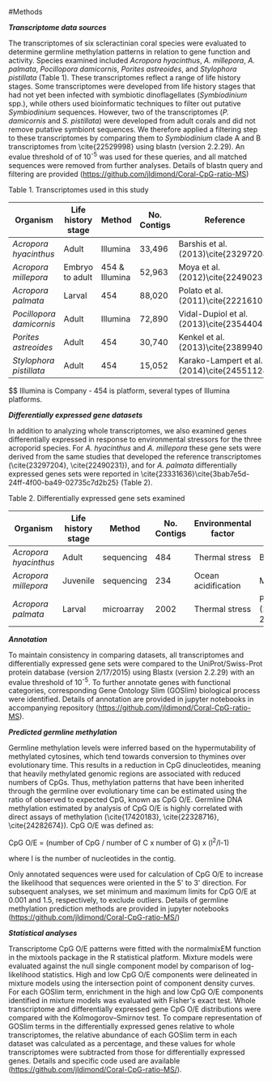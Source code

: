 #Methods

_**Transcriptome data sources**_

The transcriptomes of six scleractinian coral species were evaluated to determine germline methylation patterns in relation to gene function and activity. Species examined included *Acropora hyacinthus*, *A. millepora*, *A. palmata*, *Pocillopora damicornis*, *Porites astreoides*, and *Stylophora pistillata* (Table 1).  These transcriptomes reflect a range of life history stages. Some transcriptomes were developed from life history stages that had not yet been infected with symbiotic dinoflagellates (*Symbiodinium* spp.), while others used bioinformatic techniques to filter out putative *Symbiodinium* sequences. However, two of the transcriptomes (*P. damicornis* and *S. pistillata*) were developed from adult corals and did not remove putative symbiont sequences. We therefore applied a filtering step to these transcriptomes by comparing them to *Symbiodinium* clade A and B transcriptomes from \cite{22529998} using blastn (version 2.2.29). An evalue threshold of of 10<sup>-5</sup> was used for these queries, and all matched sequences were removed from further analyses. Details of blastn query and filtering are provided (https://github.com/jldimond/Coral-CpG-ratio-MS)

Table 1. Transcriptomes used in this study 

Organism | Life history stage | Method | No. Contigs | Reference  
--------- | ---------- | -------- | -------- | --------- 
*Acropora hyacinthus* | Adult | Illumina | 33,496 | Barshis et al. (2013)\cite{23297204} 
*Acropora millepora* | Embryo to adult | 454 & Illumina | 52,963 | Moya et al. (2012)\cite{22490231} 
*Acropora palmata* | Larval | 454 | 88,020 | Polato et al. (2011)\cite{22216101} 
*Pocillopora damicornis* | Adult | Illumina | 72,890 | Vidal-Dupiol et al. (2013)\cite{23544045}  
*Porites astreoides* | Adult | 454 | 30,740 | Kenkel et al. (2013)\cite{23899402} 
*Stylophora pistillata* | Adult | 454 | 15,052 | Karako-Lampert et al. (2014)\cite{24551124} 

$$ Illumina is Company - 454 is platform, several types of Illumina platforms.

_**Differentially expressed gene datasets**_

In addition to analyzing whole transcriptomes, we also examined genes differentially expressed in response to environmental stressors for the three acroporid species. For *A. hyacinthus* and *A. millepora* these gene sets were derived from the same studies that developed the reference transcriptomes (\cite{23297204}, \cite{22490231}), and for *A. palmata* differentially expressed genes sets were reported in \cite{23331636}\cite{3bab7e5d-24ff-4f00-ba49-02735c7d2b25} (Table 2).


Table 2. Differentially expressed gene sets examined

Organism | Life history stage | Method | No. Contigs | Environmental factor | Reference   
--------- | ---------- | --------- | -------- |-------- | --------
*Acropora hyacinthus* | Adult | sequencing | 484 | Thermal stress | Barshis et al. (2013)\cite{23297204} 
*Acropora millepora* | Juvenile | sequencing | 234 | Ocean acidification | Moya et al. (2012)\cite{22490231} 
*Acropora palmata* | Larval | microarray | 2002 | Thermal stress | Polato et al. (2013)\cite{23331636}\cite{3bab7e5d-24ff-4f00-ba49-02735c7d2b25} 


_**Annotation**_

To maintain consistency in comparing datasets, all transcriptomes and  differentially expressed gene sets were compared to the UniProt/Swiss-Prot protein database (version 2/17/2015) using Blastx (version 2.2.29) with an evalue threshold of 10<sup>-5</sup>.
To further annotate genes with functional categories,  corresponding Gene Ontology Slim (GOSlim) biological process were identified.  Details of annotation are provided in jupyter notebooks in accompanying repository (https://github.com/jldimond/Coral-CpG-ratio-MS).

_**Predicted germline methylation**_

Germline methylation levels were inferred based on the hypermutability of methylated cytosines, which tend towards conversion to thymines over evolutionary time. This results in a reduction in CpG dinucleotides, meaning that heavily methylated genomic regions are associated with reduced numbers of CpGs. Thus, methylation patterns that have been inherited through the germline over evolutionary time can be estimated using the ratio of observed to expected CpG, known as CpG O/E. Germline DNA methylation estimated by analysis of CpG O/E is highly correlated with direct assays of methylation (\cite{17420183}, \cite{22328716}, \cite{24282674}). CpG O/E was defined as:

CpG O/E = (number of CpG / number of C x number of G) x (l<sup>2</sup>/l-1)

where l is the number of nucleotides in the contig.

Only annotated sequences were used for calculation of CpG O/E to increase the likelihood that sequences were oriented in the 5' to 3' direction. For subsequent analyses, we set minimum and maximum limits for CpG O/E at 0.001 and 1.5, respectively, to exclude outliers. Details of germline methylation prediction methods are provided in jupyter notebooks (https://github.com/jldimond/Coral-CpG-ratio-MS/)


_**Statistical analyses**_ 

Transcriptome CpG O/E patterns were fitted with the normalmixEM function in the mixtools package in the R statistical platform. Mixture models were evaluated against the null single component model by comparison of log-likelihood statistics. High and low CpG O/E components were delineated in mixture models using the intersection point of component density curves. For each GOSlim term, enrichment in the high and low CpG O/E components identified in mixture models was evaluated with Fisher's exact test. Whole transcriptome and differentially expressed gene CpG O/E distributions were compared with the Kolmogorov–Smirnov test. To compare representation of GOSlim terms in the differentially expressed genes relative to whole transcriptomes, the relative abundance of each GOSlim term in each dataset was calculated as a percentage, and these values for whole transcriptomes were subtracted from those for differentially expressed genes. Details and specific code used are available  (https://github.com/jldimond/Coral-CpG-ratio-MS/).


    
    
  
  
  